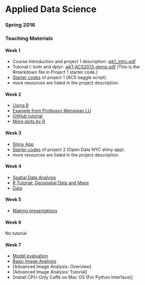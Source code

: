 # Applied Data Science 
### Spring 2016
### Teaching Materials

#### Week 1
- Course Introduction and project 1 description: [wk1_intro.pdf](https://github.com/TZstatsADS/ADS_Teaching/blob/master/Tutorials/wk1-Intro.pdf)
- Tutorial I: knitr and dplyr: [wk1-ACS2013-demo.pdf](https://github.com/TZstatsADS/ADS_Teaching/blob/master/Tutorials/wk1-ACS2013-demo.pdf) (This is the Rmarkdown file in Project 1 starter code.)
- [Starter codes](https://github.com/TZstatsADS/ADS_Teaching/tree/master/Projects_StarterCodes/Project_ACS) of project 1 (ACS kaggle script).
- more resources are listed in the project description.

#### Week 2
- [Using R](https://cran.r-project.org/doc/contrib/usingR.pdf)
- [Example from Professor Mengqian LU](https://github.com/MRandomMax/EDAV/blob/master/Examples/John%20Snow%20Cholera%20Map.R)
- [GitHub tutorial](https://github.com/TZstatsADS/Tutorial_GitHub)
- [More plots by R](https://github.com/TZstatsADS/ADS_Teaching/blob/master/Tutorials/wk2-Rplots.Rmd)

#### Week 3
- [Shiny App](https://github.com/TZstatsADS/ADS_Teaching/blob/master/Tutorials/wk3-ShinyApp.RMD)
- [Starter codes](https://github.com/TZstatsADS/ADS_Teaching/tree/master/Projects_StarterCodes/Project_OpenDataNYC) of project 2 (Open Data NYC shiny app).
- more resources are listed in the project description.

#### Week 4
- [Spatial Data Analysis](https://github.com/TZstatsADS/ADS_Teaching/blob/master/Tutorials/wk4-Spatial%20Data%20Analysis%20and%20Mapping.pdf)
- [R Tutorial: Geospatial Data and Maps](https://github.com/TZstatsADS/ADS_Teaching/blob/master/Tutorials/wk4-Geospatial_Gridded_shp_Maps.pdf)
- [Data](https://github.com/TZstatsADS/ADS_Teaching/tree/master/Tutorials/wk4-example_shape_data)

#### Week 5
- [Making presentations](https://github.com/TZstatsADS/ADS_Teaching/blob/master/Tutorials/wk5-MakingPresentation.pdf)

#### Week 6
No tutorial

#### Week 7
- [Model evaluation](https://github.com/TZstatsADS/ADS_Teaching/tree/master/Tutorials/wk6-Project_evaluation.key)
- [Basic Image Analysis](https://github.com/TZstatsADS/ADS_Teaching/tree/master/Tutorials/wk6-image_analysis/)
- [Advanced Image Analysis: Overview]
- [Advanced Image Analysis: Tutorial]
- [Install CPU-Only Caffe on Mac OS (For Python Interface)]